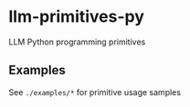 # llm-primitives-py

LLM Python programming primitives

## Examples

See `./examples/*` for primitive usage samples
